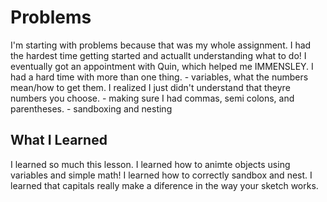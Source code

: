 # Problems
I'm starting with problems because that was my whole assignment. I had the hardest time getting started and actuallt understanding what to do! I eventually got an appointment with Quin, which helped me IMMENSLEY.
I had a hard time with more than one thing.
    - variables, what the numbers mean/how to get them. I realized I just didn't understand that theyre numbers you choose.
    - making sure I had commas, semi colons, and parentheses.
     - sandboxing and nesting

  ## What I Learned
  I learned so much this lesson. I learned how to animte objects using variables and simple math! I learned how to correctly sandbox and nest. I learned that capitals really make a diference in the way your sketch works.
